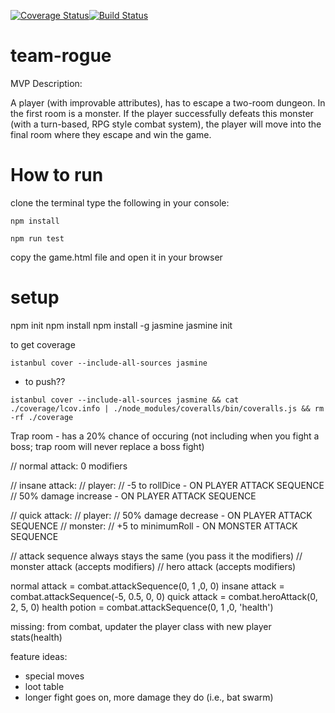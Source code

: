 [![Coverage Status](https://coveralls.io/repos/github/leoncross/team-rogue/badge.svg?branch=master)](https://coveralls.io/github/leoncross/team-rogue?branch=master)[![Build Status](https://travis-ci.com/leoncross/team-rogue.svg?branch=master)](https://travis-ci.com/leoncross/team-rogue)

# team-rogue


MVP Description:

A player (with improvable attributes), has to escape a two-room dungeon.
In the first room is a monster. If the player successfully defeats this monster (with a turn-based, RPG style combat system), the player will move into the final room where they escape and win the game.



# How to run

clone the terminal
type the following in your console:
```
npm install

npm run test
```

copy the game.html file and open it in your browser



# setup
npm init
npm install
npm install -g jasmine
jasmine init


to get coverage
```
istanbul cover --include-all-sources jasmine
```

- to push??
```
istanbul cover --include-all-sources jasmine && cat ./coverage/lcov.info | ./node_modules/coveralls/bin/coveralls.js && rm -rf ./coverage
```


Trap room - has a 20% chance of occuring (not including when you fight a boss; trap room will never replace a boss fight)

// normal attack: 0 modifiers

// insane attack:
  // player:
    // -5 to rollDice - ON PLAYER ATTACK SEQUENCE
    // 50% damage increase - ON PLAYER ATTACK SEQUENCE

// quick attack:
  // player:
    // 50% damage decrease - ON PLAYER ATTACK SEQUENCE
  // monster:
    // +5 to minimumRoll - ON MONSTER ATTACK SEQUENCE


// attack sequence always stays the same (you pass it the modifiers)
// monster attack (accepts modifiers)
// hero attack (accepts modifiers)

normal attack = combat.attackSequence(0, 1 ,0, 0)
insane attack = combat.attackSequence(-5, 0.5, 0, 0)
quick attack = combat.heroAttack(0, 2, 5, 0)
health potion = combat.attackSequence(0, 1 ,0, 'health')

missing:
from combat, updater the player class with new player stats(health)

feature ideas:
- special moves
- loot table
- longer fight goes on, more damage they do (i.e., bat swarm)
